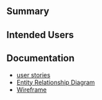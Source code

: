 ## Summary
 
 
## Intended Users


## Documentation
* [user stories](docs/user-stories.md)
* [Entity Relationship Diagram](docs/erd.pdf)
* [Wireframe](docs/wireframe.md)
